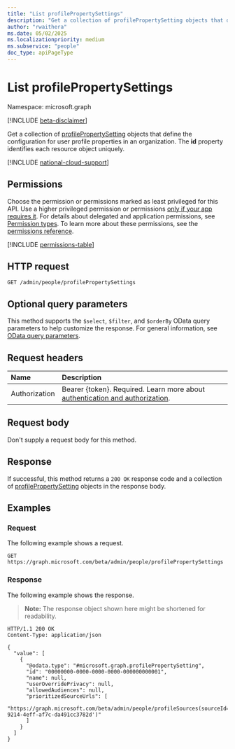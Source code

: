 ```yaml
---
title: "List profilePropertySettings"
description: "Get a collection of profilePropertySetting objects that define the configuration for user profile properties in an organization."
author: "rwaithera"
ms.date: 05/02/2025
ms.localizationpriority: medium
ms.subservice: "people"
doc_type: apiPageType
---
```


# List profilePropertySettings

Namespace: microsoft.graph

[!INCLUDE [beta-disclaimer](../../includes/beta-disclaimer.md)]

Get a collection of [profilePropertySetting](../resources/profilepropertysetting.md) objects that define the configuration for user profile properties in an organization. The **id** property identifies each resource object uniquely.

[!INCLUDE [national-cloud-support](../../includes/global-only.md)]

## Permissions

Choose the permission or permissions marked as least privileged for this API. Use a higher privileged permission or permissions [only if your app requires it](/graph/permissions-overview#best-practices-for-using-microsoft-graph-permissions). For details about delegated and application permissions, see [Permission types](/graph/permissions-overview#permission-types). To learn more about these permissions, see the [permissions reference](/graph/permissions-reference).

<!-- { "blockType": "permissions", "name": "peopleadminsettings_list_profilepropertysettings" } -->
[!INCLUDE [permissions-table](../includes/permissions/peopleadminsettings-list-profilepropertysettings-permissions.md)]

## HTTP request

<!-- {
  "blockType": "ignored"
}
-->
``` http
GET /admin/people/profilePropertySettings
```

## Optional query parameters

This method supports the `$select`, `$filter`, and `$orderBy` OData query parameters to help customize the response. For general information, see [OData query parameters](/graph/query-parameters).

## Request headers

|Name|Description|
|:---|:---|
|Authorization|Bearer {token}. Required. Learn more about [authentication and authorization](/graph/auth/auth-concepts).|

## Request body

Don't supply a request body for this method.

## Response

If successful, this method returns a `200 OK` response code and a collection of [profilePropertySetting](../resources/profilepropertysetting.md) objects in the response body.

## Examples

### Request

The following example shows a request.
<!-- {
  "blockType": "request",
  "name": "list_profilepropertysetting"
}
-->
``` http
GET https://graph.microsoft.com/beta/admin/people/profilePropertySettings
```

### Response

The following example shows the response.
>**Note:** The response object shown here might be shortened for readability.
<!-- {
  "blockType": "response",
  "truncated": true,
  "@odata.type": "Collection(microsoft.graph.profilePropertySetting)"
}
-->
``` http
HTTP/1.1 200 OK
Content-Type: application/json

{
  "value": [
    {
      "@odata.type": "#microsoft.graph.profilePropertySetting",
      "id": "00000000-0000-0000-0000-000000000001",
      "name": null,
      "userOverridePrivacy": null,
      "allowedAudiences": null,
      "prioritizedSourceUrls": [
        "https://graph.microsoft.com/beta/admin/people/profileSources(sourceId='4ce763dd-9214-4eff-af7c-da491cc3782d')"
      ]
    }
  ]
}
```

